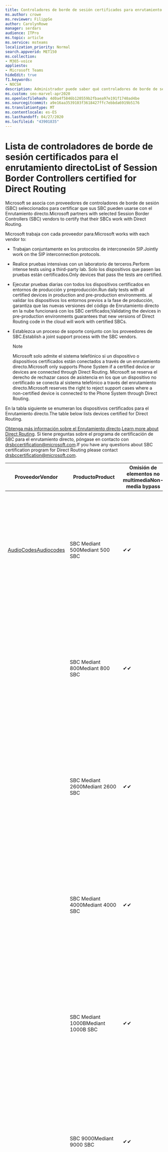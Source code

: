 ```yaml
---
title: Controladores de borde de sesión certificados para enrutamiento directo
ms.author: crowe
ms.reviewer: FilippSe
author: CarolynRowe
manager: serdars
audience: ITPro
ms.topic: article
ms.service: msteams
localization_priority: Normal
search.appverid: MET150
ms.collection:
- M365-voice
appliesto:
- Microsoft Teams
hideEdit: true
f1.keywords:
- NOCSH
description: Administrador puede saber qué controladores de borde de sesión (SBCs) se han certificado para el enrutamiento directo.
ms.custom: seo-marvel-apr2020
ms.openlocfilehash: 4d0a4f5846b120559b2fbaea97e191f1740ad4be
ms.sourcegitcommit: a9e16aa3539103f3618427ffc7ebbda6919b5176
ms.translationtype: MT
ms.contentlocale: es-ES
ms.lasthandoff: 04/27/2020
ms.locfileid: "43901835"
---
```

# <a name="list-of-session-border-controllers-certified-for-direct-routing"></a><span data-ttu-id="b6f9a-103">Lista de controladores de borde de sesión certificados para el enrutamiento directo</span><span class="sxs-lookup"><span data-stu-id="b6f9a-103">List of Session Border Controllers certified for Direct Routing</span></span>

<span data-ttu-id="b6f9a-104">Microsoft se asocia con proveedores de controladores de borde de sesión (SBC) seleccionados para certificar que sus SBC pueden usarse con el Enrutamiento directo.</span><span class="sxs-lookup"><span data-stu-id="b6f9a-104">Microsoft partners with selected Session Border Controllers (SBC) vendors to certify that their SBCs work with Direct Routing.</span></span> 

<span data-ttu-id="b6f9a-105">Microsoft trabaja con cada proveedor para:</span><span class="sxs-lookup"><span data-stu-id="b6f9a-105">Microsoft works with each vendor to:</span></span> 

- <span data-ttu-id="b6f9a-106">Trabajan conjuntamente en los protocolos de interconexión SIP.</span><span class="sxs-lookup"><span data-stu-id="b6f9a-106">Jointly work on the SIP interconnection protocols.</span></span>
- <span data-ttu-id="b6f9a-107">Realice pruebas intensivas con un laboratorio de terceros.</span><span class="sxs-lookup"><span data-stu-id="b6f9a-107">Perform intense tests using a third-party lab.</span></span> <span data-ttu-id="b6f9a-108">Solo los dispositivos que pasen las pruebas están certificados.</span><span class="sxs-lookup"><span data-stu-id="b6f9a-108">Only devices that pass the tests are certified.</span></span> 
- <span data-ttu-id="b6f9a-109">Ejecutar pruebas diarias con todos los dispositivos certificados en entornos de producción y preproducción.</span><span class="sxs-lookup"><span data-stu-id="b6f9a-109">Run daily tests with all certified devices in production and pre-production environments.</span></span> <span data-ttu-id="b6f9a-110">al validar los dispositivos los entornos previos a la fase de producción, garantiza que las nuevas versiones del código de Enrutamiento directo en la nube funcionará con los SBC certificados;</span><span class="sxs-lookup"><span data-stu-id="b6f9a-110">Validating the devices in pre-production environments guarantees that new versions of Direct Routing code in the cloud will work with certified SBCs.</span></span> 
- <span data-ttu-id="b6f9a-111">Establezca un proceso de soporte conjunto con los proveedores de SBC.</span><span class="sxs-lookup"><span data-stu-id="b6f9a-111">Establish a joint support process with the SBC vendors.</span></span>


  > [!NOTE]
  > <span data-ttu-id="b6f9a-112">Microsoft solo admite el sistema telefónico si un dispositivo o dispositivos certificados están conectados a través de un enrutamiento directo.</span><span class="sxs-lookup"><span data-stu-id="b6f9a-112">Microsoft only supports Phone System if a certified device or devices are connected through Direct Routing.</span></span> <span data-ttu-id="b6f9a-113">Microsoft se reserva el derecho de rechazar casos de asistencia en los que un dispositivo no certificado se conecta al sistema telefónico a través del enrutamiento directo.</span><span class="sxs-lookup"><span data-stu-id="b6f9a-113">Microsoft reserves the right to reject support cases where a non-certified device is connected to the Phone System through Direct Routing.</span></span> 

<span data-ttu-id="b6f9a-114">En la tabla siguiente se enumeran los dispositivos certificados para el Enrutamiento directo.</span><span class="sxs-lookup"><span data-stu-id="b6f9a-114">The table below lists devices certified for Direct Routing.</span></span> 

<span data-ttu-id="b6f9a-115">[Obtenga más información sobre el Enrutamiento directo](https://aka.ms/dr).</span><span class="sxs-lookup"><span data-stu-id="b6f9a-115">[Learn more about Direct Routing](https://aka.ms/dr).</span></span> <span data-ttu-id="b6f9a-116">Si tiene preguntas sobre el programa de certificación de SBC para el enrutamiento directo, póngase en contacto con drsbccertification@microsoft.com.</span><span class="sxs-lookup"><span data-stu-id="b6f9a-116">If you have any questions about SBC certification program for Direct Routing please contact drsbccertification@microsoft.com.</span></span>


|                                                       <span data-ttu-id="b6f9a-117">Proveedor</span><span class="sxs-lookup"><span data-stu-id="b6f9a-117">Vendor</span></span>                                                        |       <span data-ttu-id="b6f9a-118">Producto</span><span class="sxs-lookup"><span data-stu-id="b6f9a-118">Product</span></span>       | <span data-ttu-id="b6f9a-119">Omisión de elementos no multimedia</span><span class="sxs-lookup"><span data-stu-id="b6f9a-119">Non-media bypass</span></span> | <span data-ttu-id="b6f9a-120">Omisión de medios</span><span class="sxs-lookup"><span data-stu-id="b6f9a-120">Media bypass</span></span> | <span data-ttu-id="b6f9a-121">Versión del software</span><span class="sxs-lookup"><span data-stu-id="b6f9a-121">Software version</span></span> | <span data-ttu-id="b6f9a-122">Validada con proveedores de E911</span><span class="sxs-lookup"><span data-stu-id="b6f9a-122">Validated with E911 providers</span></span> | <span data-ttu-id="b6f9a-123">Capacidad de ELIN</span><span class="sxs-lookup"><span data-stu-id="b6f9a-123">ELIN capable</span></span>
|---------------------------------------------------------------------------------------------------------------------|---------------------|------------------|--------------|------------------|-----------------|------------------|
| [<span data-ttu-id="b6f9a-124">AudioCodes</span><span class="sxs-lookup"><span data-stu-id="b6f9a-124">Audiocodes</span></span>](https://www.audiocodes.com/solutions-products/products/products-for-microsoft-365/direct-routing-for-microsoft-teams) |   <span data-ttu-id="b6f9a-125">SBC Mediant 500</span><span class="sxs-lookup"><span data-stu-id="b6f9a-125">Mediant 500 SBC</span></span>   |     <span data-ttu-id="b6f9a-126">&#10004;</span><span class="sxs-lookup"><span data-stu-id="b6f9a-126">&#10004;</span></span>     |   <span data-ttu-id="b6f9a-127">&#10004;</span><span class="sxs-lookup"><span data-stu-id="b6f9a-127">&#10004;</span></span>    |  <span data-ttu-id="b6f9a-128">Compatible 7.20 A. 250 (recomendado 7.20 A. 256)</span><span class="sxs-lookup"><span data-stu-id="b6f9a-128">Supported 7.20A.250 (Recommended 7.20A.256)</span></span>   | <ul> <li> [<span data-ttu-id="b6f9a-129">Enrutamiento de ubicación dinámica de ancho de banda</span><span class="sxs-lookup"><span data-stu-id="b6f9a-129">Bandwidth Dynamic Location Routing</span></span>](https://www.bandwidth.com/partners/microsoft-teams-direct-routing) </li> <li><span data-ttu-id="b6f9a-130">Entrada ERS</span><span class="sxs-lookup"><span data-stu-id="b6f9a-130">Intrado ERS</span></span> </li> <li><span data-ttu-id="b6f9a-131">Entrada EGW</span><span class="sxs-lookup"><span data-stu-id="b6f9a-131">Intrado EGW</span></span></li> <li> <span data-ttu-id="b6f9a-132">Movilidad del horizonte de cielo rojo</span><span class="sxs-lookup"><span data-stu-id="b6f9a-132">Red Sky Horizon Mobility</span></span> </li>  </ul> |  <span data-ttu-id="b6f9a-133">&#10004;</span><span class="sxs-lookup"><span data-stu-id="b6f9a-133">&#10004;</span></span>  |
|                                                                                                                     |   <span data-ttu-id="b6f9a-134">SBC Mediant 800</span><span class="sxs-lookup"><span data-stu-id="b6f9a-134">Mediant 800 SBC</span></span>   |     <span data-ttu-id="b6f9a-135">&#10004;</span><span class="sxs-lookup"><span data-stu-id="b6f9a-135">&#10004;</span></span>     |   <span data-ttu-id="b6f9a-136">&#10004;</span><span class="sxs-lookup"><span data-stu-id="b6f9a-136">&#10004;</span></span>     |  <span data-ttu-id="b6f9a-137">Compatible 7.20 A. 250 (recomendado 7.20 A. 256)</span><span class="sxs-lookup"><span data-stu-id="b6f9a-137">Supported 7.20A.250 (Recommended 7.20A.256)</span></span>   | <ul> <li> [<span data-ttu-id="b6f9a-138">Enrutamiento de ubicación dinámica de ancho de banda</span><span class="sxs-lookup"><span data-stu-id="b6f9a-138">Bandwidth Dynamic Location Routing</span></span>](https://www.bandwidth.com/partners/microsoft-teams-direct-routing) </li> <li><span data-ttu-id="b6f9a-139">Entrada ERS</span><span class="sxs-lookup"><span data-stu-id="b6f9a-139">Intrado ERS</span></span> </li> <li><span data-ttu-id="b6f9a-140">Entrada EGW</span><span class="sxs-lookup"><span data-stu-id="b6f9a-140">Intrado EGW</span></span></li> <li> <span data-ttu-id="b6f9a-141">Movilidad del horizonte de cielo rojo</span><span class="sxs-lookup"><span data-stu-id="b6f9a-141">Red Sky Horizon Mobility</span></span> </li>  </ul>  |  <span data-ttu-id="b6f9a-142">&#10004;</span><span class="sxs-lookup"><span data-stu-id="b6f9a-142">&#10004;</span></span>  |
|                                                                                                                     |  <span data-ttu-id="b6f9a-143">SBC Mediant 2600</span><span class="sxs-lookup"><span data-stu-id="b6f9a-143">Mediant 2600 SBC</span></span>   |     <span data-ttu-id="b6f9a-144">&#10004;</span><span class="sxs-lookup"><span data-stu-id="b6f9a-144">&#10004;</span></span>     |   <span data-ttu-id="b6f9a-145">&#10004;</span><span class="sxs-lookup"><span data-stu-id="b6f9a-145">&#10004;</span></span>    |  <span data-ttu-id="b6f9a-146">Compatible 7.20 A. 250 (recomendado 7.20 A. 256)</span><span class="sxs-lookup"><span data-stu-id="b6f9a-146">Supported 7.20A.250 (Recommended 7.20A.256)</span></span>   |   <ul> <li> [<span data-ttu-id="b6f9a-147">Enrutamiento de ubicación dinámica de ancho de banda</span><span class="sxs-lookup"><span data-stu-id="b6f9a-147">Bandwidth Dynamic Location Routing</span></span>](https://www.bandwidth.com/partners/microsoft-teams-direct-routing) </li> <li><span data-ttu-id="b6f9a-148">Entrada ERS</span><span class="sxs-lookup"><span data-stu-id="b6f9a-148">Intrado ERS</span></span> </li> <li><span data-ttu-id="b6f9a-149">Entrada EGW</span><span class="sxs-lookup"><span data-stu-id="b6f9a-149">Intrado EGW</span></span></li> <li> <span data-ttu-id="b6f9a-150">Movilidad del horizonte de cielo rojo</span><span class="sxs-lookup"><span data-stu-id="b6f9a-150">Red Sky Horizon Mobility</span></span> </li>  </ul>  |  <span data-ttu-id="b6f9a-151">&#10004;</span><span class="sxs-lookup"><span data-stu-id="b6f9a-151">&#10004;</span></span>  |    
|                                                                                                                     |  <span data-ttu-id="b6f9a-152">SBC Mediant 4000</span><span class="sxs-lookup"><span data-stu-id="b6f9a-152">Mediant 4000 SBC</span></span>   |     <span data-ttu-id="b6f9a-153">&#10004;</span><span class="sxs-lookup"><span data-stu-id="b6f9a-153">&#10004;</span></span>     |   <span data-ttu-id="b6f9a-154">&#10004;</span><span class="sxs-lookup"><span data-stu-id="b6f9a-154">&#10004;</span></span>     |  <span data-ttu-id="b6f9a-155">Compatible 7.20 A. 250 (recomendado 7.20 A. 256)</span><span class="sxs-lookup"><span data-stu-id="b6f9a-155">Supported 7.20A.250 (Recommended 7.20A.256)</span></span>   |  <ul> <li> [<span data-ttu-id="b6f9a-156">Enrutamiento de ubicación dinámica de ancho de banda</span><span class="sxs-lookup"><span data-stu-id="b6f9a-156">Bandwidth Dynamic Location Routing</span></span>](https://www.bandwidth.com/partners/microsoft-teams-direct-routing) </li> <li><span data-ttu-id="b6f9a-157">Entrada ERS</span><span class="sxs-lookup"><span data-stu-id="b6f9a-157">Intrado ERS</span></span> </li> <li><span data-ttu-id="b6f9a-158">Entrada EGW</span><span class="sxs-lookup"><span data-stu-id="b6f9a-158">Intrado EGW</span></span></li> <li> <span data-ttu-id="b6f9a-159">Movilidad del horizonte de cielo rojo</span><span class="sxs-lookup"><span data-stu-id="b6f9a-159">Red Sky Horizon Mobility</span></span> </li>  </ul>  |  <span data-ttu-id="b6f9a-160">&#10004;</span><span class="sxs-lookup"><span data-stu-id="b6f9a-160">&#10004;</span></span>  |    
|                                                                                                                     | <span data-ttu-id="b6f9a-161">SBC Mediant 1000B</span><span class="sxs-lookup"><span data-stu-id="b6f9a-161">Mediant 1000B  SBC</span></span>  |     <span data-ttu-id="b6f9a-162">&#10004;</span><span class="sxs-lookup"><span data-stu-id="b6f9a-162">&#10004;</span></span>     |   <span data-ttu-id="b6f9a-163">Pending</span><span class="sxs-lookup"><span data-stu-id="b6f9a-163">Pending</span></span>     |  <span data-ttu-id="b6f9a-164">Compatible 7.20 A. 250 (recomendado 7.20 A. 256)</span><span class="sxs-lookup"><span data-stu-id="b6f9a-164">Supported 7.20A.250 (Recommended 7.20A.256)</span></span>  |  <ul> <li> [<span data-ttu-id="b6f9a-165">Enrutamiento de ubicación dinámica de ancho de banda</span><span class="sxs-lookup"><span data-stu-id="b6f9a-165">Bandwidth Dynamic Location Routing</span></span>](https://www.bandwidth.com/partners/microsoft-teams-direct-routing) </li> <li><span data-ttu-id="b6f9a-166">Entrada ERS</span><span class="sxs-lookup"><span data-stu-id="b6f9a-166">Intrado ERS</span></span> </li> <li><span data-ttu-id="b6f9a-167">Entrada EGW</span><span class="sxs-lookup"><span data-stu-id="b6f9a-167">Intrado EGW</span></span></li> <li> <span data-ttu-id="b6f9a-168">Movilidad del horizonte de cielo rojo</span><span class="sxs-lookup"><span data-stu-id="b6f9a-168">Red Sky Horizon Mobility</span></span> </li>  </ul>  |  <span data-ttu-id="b6f9a-169">&#10004;</span><span class="sxs-lookup"><span data-stu-id="b6f9a-169">&#10004;</span></span>  |    
|                                                                                                                     | <span data-ttu-id="b6f9a-170">SBC 9000</span><span class="sxs-lookup"><span data-stu-id="b6f9a-170">Mediant 9000  SBC</span></span>  |     <span data-ttu-id="b6f9a-171">&#10004;</span><span class="sxs-lookup"><span data-stu-id="b6f9a-171">&#10004;</span></span>     |   <span data-ttu-id="b6f9a-172">&#10004;</span><span class="sxs-lookup"><span data-stu-id="b6f9a-172">&#10004;</span></span>     |  <span data-ttu-id="b6f9a-173">Compatible 7.20 A. 250 (recomendado 7.20 A. 256)</span><span class="sxs-lookup"><span data-stu-id="b6f9a-173">Supported 7.20A.250 (Recommended 7.20A.256)</span></span>   | <ul> <li> [<span data-ttu-id="b6f9a-174">Enrutamiento de ubicación dinámica de ancho de banda</span><span class="sxs-lookup"><span data-stu-id="b6f9a-174">Bandwidth Dynamic Location Routing</span></span>](https://www.bandwidth.com/partners/microsoft-teams-direct-routing) </li> <li><span data-ttu-id="b6f9a-175">Entrada ERS</span><span class="sxs-lookup"><span data-stu-id="b6f9a-175">Intrado ERS</span></span> </li> <li><span data-ttu-id="b6f9a-176">Entrada EGW</span><span class="sxs-lookup"><span data-stu-id="b6f9a-176">Intrado EGW</span></span></li> <li> <span data-ttu-id="b6f9a-177">Movilidad del horizonte de cielo rojo</span><span class="sxs-lookup"><span data-stu-id="b6f9a-177">Red Sky Horizon Mobility</span></span> </li>  </ul>    |  <span data-ttu-id="b6f9a-178">&#10004;</span><span class="sxs-lookup"><span data-stu-id="b6f9a-178">&#10004;</span></span>  |                                                                       
|                                                                                                                     | <span data-ttu-id="b6f9a-179">SBC Virtual Edition</span><span class="sxs-lookup"><span data-stu-id="b6f9a-179">Virtual Edition SBC</span></span> |     <span data-ttu-id="b6f9a-180">&#10004;</span><span class="sxs-lookup"><span data-stu-id="b6f9a-180">&#10004;</span></span>     |   <span data-ttu-id="b6f9a-181">&#10004;</span><span class="sxs-lookup"><span data-stu-id="b6f9a-181">&#10004;</span></span>     |  <span data-ttu-id="b6f9a-182">Compatible 7.20 A. 250 (recomendado 7.20 A. 256)</span><span class="sxs-lookup"><span data-stu-id="b6f9a-182">Supported 7.20A.250 (Recommended 7.20A.256)</span></span> |  <ul> <li> [<span data-ttu-id="b6f9a-183">Enrutamiento de ubicación dinámica de ancho de banda</span><span class="sxs-lookup"><span data-stu-id="b6f9a-183">Bandwidth Dynamic Location Routing</span></span>](https://www.bandwidth.com/partners/microsoft-teams-direct-routing) </li> <li><span data-ttu-id="b6f9a-184">Entrada ERS</span><span class="sxs-lookup"><span data-stu-id="b6f9a-184">Intrado ERS</span></span> </li> <li><span data-ttu-id="b6f9a-185">Entrada EGW</span><span class="sxs-lookup"><span data-stu-id="b6f9a-185">Intrado EGW</span></span></li> <li> <span data-ttu-id="b6f9a-186">Movilidad del horizonte de cielo rojo</span><span class="sxs-lookup"><span data-stu-id="b6f9a-186">Red Sky Horizon Mobility</span></span> </li>  </ul>   |  <span data-ttu-id="b6f9a-187">&#10004;</span><span class="sxs-lookup"><span data-stu-id="b6f9a-187">&#10004;</span></span>  |    
|  [<span data-ttu-id="b6f9a-188">Ribbon Communications</span><span class="sxs-lookup"><span data-stu-id="b6f9a-188">Ribbon Communications</span></span>](https://ribboncommunications.com/solutions/enterprise-solutions/microsoft-skype-business)  |      <span data-ttu-id="b6f9a-189">SBC 5110</span><span class="sxs-lookup"><span data-stu-id="b6f9a-189">SBC 5110</span></span>       |     <span data-ttu-id="b6f9a-190">&#10004;</span><span class="sxs-lookup"><span data-stu-id="b6f9a-190">&#10004;</span></span>     |   <span data-ttu-id="b6f9a-191">&#10004;</span><span class="sxs-lookup"><span data-stu-id="b6f9a-191">&#10004;</span></span>    |       <span data-ttu-id="b6f9a-192">Compatible 7,2 (recomendado 8,2)</span><span class="sxs-lookup"><span data-stu-id="b6f9a-192">Supported 7.2 (Recommended 8.2)</span></span>       | <ul> <li> [<span data-ttu-id="b6f9a-193">Enrutamiento de ubicación dinámica de ancho de banda</span><span class="sxs-lookup"><span data-stu-id="b6f9a-193">Bandwidth Dynamic Location Routing</span></span>](https://www.bandwidth.com/partners/microsoft-teams-direct-routing) </li> <li><span data-ttu-id="b6f9a-194">Entrada ERS</span><span class="sxs-lookup"><span data-stu-id="b6f9a-194">Intrado ERS</span></span> </li> <li><span data-ttu-id="b6f9a-195">Entrada EGW</span><span class="sxs-lookup"><span data-stu-id="b6f9a-195">Intrado EGW</span></span></li> <li> <span data-ttu-id="b6f9a-196">Movilidad del horizonte de cielo rojo</span><span class="sxs-lookup"><span data-stu-id="b6f9a-196">Red Sky Horizon Mobility</span></span> </li>  </ul> |    |    
|                                                                                                                     |      <span data-ttu-id="b6f9a-197">SBC 5210</span><span class="sxs-lookup"><span data-stu-id="b6f9a-197">SBC 5210</span></span>       |     <span data-ttu-id="b6f9a-198">&#10004;</span><span class="sxs-lookup"><span data-stu-id="b6f9a-198">&#10004;</span></span>     |  <span data-ttu-id="b6f9a-199">&#10004;</span><span class="sxs-lookup"><span data-stu-id="b6f9a-199">&#10004;</span></span>    |       <span data-ttu-id="b6f9a-200">Compatible 7,2 (recomendado 8,2)</span><span class="sxs-lookup"><span data-stu-id="b6f9a-200">Supported 7.2 (Recommended 8.2)</span></span>       |  <ul> <li> [<span data-ttu-id="b6f9a-201">Enrutamiento de ubicación dinámica de ancho de banda</span><span class="sxs-lookup"><span data-stu-id="b6f9a-201">Bandwidth Dynamic Location Routing</span></span>](https://www.bandwidth.com/partners/microsoft-teams-direct-routing) </li> <li><span data-ttu-id="b6f9a-202">Entrada ERS</span><span class="sxs-lookup"><span data-stu-id="b6f9a-202">Intrado ERS</span></span> </li> <li><span data-ttu-id="b6f9a-203">Entrada EGW</span><span class="sxs-lookup"><span data-stu-id="b6f9a-203">Intrado EGW</span></span></li> <li> <span data-ttu-id="b6f9a-204">Movilidad del horizonte de cielo rojo</span><span class="sxs-lookup"><span data-stu-id="b6f9a-204">Red Sky Horizon Mobility</span></span> </li> </ul> |    |    
|                                                                                                                     |      <span data-ttu-id="b6f9a-205">SBC 5400</span><span class="sxs-lookup"><span data-stu-id="b6f9a-205">SBC 5400</span></span>       |     <span data-ttu-id="b6f9a-206">&#10004;</span><span class="sxs-lookup"><span data-stu-id="b6f9a-206">&#10004;</span></span>     |   <span data-ttu-id="b6f9a-207">&#10004;</span><span class="sxs-lookup"><span data-stu-id="b6f9a-207">&#10004;</span></span>   |       <span data-ttu-id="b6f9a-208">Compatible 7,2 (recomendado 8,2)</span><span class="sxs-lookup"><span data-stu-id="b6f9a-208">Supported 7.2 (Recommended 8.2)</span></span>       |  <ul> <li> [<span data-ttu-id="b6f9a-209">Enrutamiento de ubicación dinámica de ancho de banda</span><span class="sxs-lookup"><span data-stu-id="b6f9a-209">Bandwidth Dynamic Location Routing</span></span>](https://www.bandwidth.com/partners/microsoft-teams-direct-routing) </li><li><span data-ttu-id="b6f9a-210">Entrada ERS</span><span class="sxs-lookup"><span data-stu-id="b6f9a-210">Intrado ERS</span></span> </li> <li><span data-ttu-id="b6f9a-211">Entrada EGW</span><span class="sxs-lookup"><span data-stu-id="b6f9a-211">Intrado EGW</span></span></li> <li> <span data-ttu-id="b6f9a-212">Movilidad del horizonte de cielo rojo</span><span class="sxs-lookup"><span data-stu-id="b6f9a-212">Red Sky Horizon Mobility</span></span> </li> </ul>  ||    
|                                                                                                                     |      <span data-ttu-id="b6f9a-213">SBC 7000</span><span class="sxs-lookup"><span data-stu-id="b6f9a-213">SBC 7000</span></span>       |     <span data-ttu-id="b6f9a-214">&#10004;</span><span class="sxs-lookup"><span data-stu-id="b6f9a-214">&#10004;</span></span>     |   <span data-ttu-id="b6f9a-215">&#10004;</span><span class="sxs-lookup"><span data-stu-id="b6f9a-215">&#10004;</span></span>    |       <span data-ttu-id="b6f9a-216">Compatible 7,2 (recomendado 8,2)</span><span class="sxs-lookup"><span data-stu-id="b6f9a-216">Supported 7.2 (Recommended 8.2)</span></span>       |   <ul> <li> [<span data-ttu-id="b6f9a-217">Enrutamiento de ubicación dinámica de ancho de banda</span><span class="sxs-lookup"><span data-stu-id="b6f9a-217">Bandwidth Dynamic Location Routing</span></span>](https://www.bandwidth.com/partners/microsoft-teams-direct-routing) </li> <li><span data-ttu-id="b6f9a-218">Entrada ERS</span><span class="sxs-lookup"><span data-stu-id="b6f9a-218">Intrado ERS</span></span> </li> <li><span data-ttu-id="b6f9a-219">Entrada EGW</span><span class="sxs-lookup"><span data-stu-id="b6f9a-219">Intrado EGW</span></span></li> <li> <span data-ttu-id="b6f9a-220">Movilidad del horizonte de cielo rojo</span><span class="sxs-lookup"><span data-stu-id="b6f9a-220">Red Sky Horizon Mobility</span></span> </li> </ul> |  |    
|                                                                                                                     |       <span data-ttu-id="b6f9a-221">SBC SWe</span><span class="sxs-lookup"><span data-stu-id="b6f9a-221">SBC SWe</span></span>       |     <span data-ttu-id="b6f9a-222">&#10004;</span><span class="sxs-lookup"><span data-stu-id="b6f9a-222">&#10004;</span></span>     |   <span data-ttu-id="b6f9a-223">&#10004;</span><span class="sxs-lookup"><span data-stu-id="b6f9a-223">&#10004;</span></span>   |       <span data-ttu-id="b6f9a-224">Compatible 7,2 (recomendado 8,2)</span><span class="sxs-lookup"><span data-stu-id="b6f9a-224">Supported 7.2 (Recommended 8.2)</span></span>       |   <ul> <li> [<span data-ttu-id="b6f9a-225">Enrutamiento de ubicación dinámica de ancho de banda</span><span class="sxs-lookup"><span data-stu-id="b6f9a-225">Bandwidth Dynamic Location Routing</span></span>](https://www.bandwidth.com/partners/microsoft-teams-direct-routing) </li> <li><span data-ttu-id="b6f9a-226">Entrada ERS</span><span class="sxs-lookup"><span data-stu-id="b6f9a-226">Intrado ERS</span></span> </li> <li><span data-ttu-id="b6f9a-227">Entrada EGW</span><span class="sxs-lookup"><span data-stu-id="b6f9a-227">Intrado EGW</span></span></li> <li> <span data-ttu-id="b6f9a-228">Movilidad del horizonte de cielo rojo</span><span class="sxs-lookup"><span data-stu-id="b6f9a-228">Red Sky Horizon Mobility</span></span> </li> </ul> |    |    
|                                                                                                                     |      <span data-ttu-id="b6f9a-229">SBC 1000</span><span class="sxs-lookup"><span data-stu-id="b6f9a-229">SBC 1000</span></span>       |     <span data-ttu-id="b6f9a-230">&#10004;</span><span class="sxs-lookup"><span data-stu-id="b6f9a-230">&#10004;</span></span>     |   <span data-ttu-id="b6f9a-231">&#10004;</span><span class="sxs-lookup"><span data-stu-id="b6f9a-231">&#10004;</span></span>    |      <span data-ttu-id="b6f9a-232">8.0.3 (compilación 537)</span><span class="sxs-lookup"><span data-stu-id="b6f9a-232">8.0.3 (build 537)</span></span>     |  <ul> <li> [<span data-ttu-id="b6f9a-233">Enrutamiento de ubicación dinámica de ancho de banda</span><span class="sxs-lookup"><span data-stu-id="b6f9a-233">Bandwidth Dynamic Location Routing</span></span>](https://www.bandwidth.com/partners/microsoft-teams-direct-routing) </li> <li> <span data-ttu-id="b6f9a-234">Entrada ERS</span><span class="sxs-lookup"><span data-stu-id="b6f9a-234">Intrado ERS</span></span> </li> <li><span data-ttu-id="b6f9a-235">Entrada EGW</span><span class="sxs-lookup"><span data-stu-id="b6f9a-235">Intrado EGW</span></span> </li> <li> <span data-ttu-id="b6f9a-236">Movilidad del horizonte de cielo rojo</span><span class="sxs-lookup"><span data-stu-id="b6f9a-236">Red Sky Horizon Mobility</span></span> </li> </ul>   |  <span data-ttu-id="b6f9a-237">&#10004;</span><span class="sxs-lookup"><span data-stu-id="b6f9a-237">&#10004;</span></span>   |    
|                                                                                                                     |      <span data-ttu-id="b6f9a-238">SBC 2000</span><span class="sxs-lookup"><span data-stu-id="b6f9a-238">SBC 2000</span></span>       |     <span data-ttu-id="b6f9a-239">&#10004;</span><span class="sxs-lookup"><span data-stu-id="b6f9a-239">&#10004;</span></span>     |   <span data-ttu-id="b6f9a-240">&#10004;</span><span class="sxs-lookup"><span data-stu-id="b6f9a-240">&#10004;</span></span>   |     <span data-ttu-id="b6f9a-241">8.0.3 (compilación 537)</span><span class="sxs-lookup"><span data-stu-id="b6f9a-241">8.0.3 (build 537)</span></span>     |  <ul> <li>[<span data-ttu-id="b6f9a-242">Enrutamiento de ubicación dinámica de ancho de banda</span><span class="sxs-lookup"><span data-stu-id="b6f9a-242">Bandwidth Dynamic Location Routing</span></span>](https://www.bandwidth.com/partners/microsoft-teams-direct-routing) </li> <li> <span data-ttu-id="b6f9a-243">Entrada ERS</span><span class="sxs-lookup"><span data-stu-id="b6f9a-243">Intrado ERS</span></span> </li> <li><span data-ttu-id="b6f9a-244">Entrada EGW</span><span class="sxs-lookup"><span data-stu-id="b6f9a-244">Intrado EGW</span></span> </li> <li> <span data-ttu-id="b6f9a-245">Movilidad del horizonte de cielo rojo</span><span class="sxs-lookup"><span data-stu-id="b6f9a-245">Red Sky Horizon Mobility</span></span> </li> </ul>   |     <span data-ttu-id="b6f9a-246">&#10004;</span><span class="sxs-lookup"><span data-stu-id="b6f9a-246">&#10004;</span></span>     |    
|                                                                                                                     |    <span data-ttu-id="b6f9a-247">SBC SWe Lite</span><span class="sxs-lookup"><span data-stu-id="b6f9a-247">SBC SWe Lite</span></span>     |     <span data-ttu-id="b6f9a-248">&#10004;</span><span class="sxs-lookup"><span data-stu-id="b6f9a-248">&#10004;</span></span>     |  <span data-ttu-id="b6f9a-249">&#10004;</span><span class="sxs-lookup"><span data-stu-id="b6f9a-249">&#10004;</span></span>    |      <span data-ttu-id="b6f9a-250">8.0.3 (compilación 216)</span><span class="sxs-lookup"><span data-stu-id="b6f9a-250">8.0.3 (build 216)</span></span>    |  <ul> <li> [<span data-ttu-id="b6f9a-251">Enrutamiento de ubicación dinámica de ancho de banda</span><span class="sxs-lookup"><span data-stu-id="b6f9a-251">Bandwidth Dynamic Location Routing</span></span>](https://www.bandwidth.com/partners/microsoft-teams-direct-routing) </li> <li> <span data-ttu-id="b6f9a-252">Entrada ERS</span><span class="sxs-lookup"><span data-stu-id="b6f9a-252">Intrado ERS</span></span> </li> <li><span data-ttu-id="b6f9a-253">Entrada EGW</span><span class="sxs-lookup"><span data-stu-id="b6f9a-253">Intrado EGW</span></span> </li> <li> <span data-ttu-id="b6f9a-254">Movilidad del horizonte de cielo rojo</span><span class="sxs-lookup"><span data-stu-id="b6f9a-254">Red Sky Horizon Mobility</span></span> </li> </ul>    |     <span data-ttu-id="b6f9a-255">&#10004;</span><span class="sxs-lookup"><span data-stu-id="b6f9a-255">&#10004;</span></span>     |   
| | <span data-ttu-id="b6f9a-256">Serie EdgeMarc</span><span class="sxs-lookup"><span data-stu-id="b6f9a-256">EdgeMarc Series</span></span> |  <span data-ttu-id="b6f9a-257">&#10004;</span><span class="sxs-lookup"><span data-stu-id="b6f9a-257">&#10004;</span></span> | | <span data-ttu-id="b6f9a-258">15.6.1</span><span class="sxs-lookup"><span data-stu-id="b6f9a-258">15.6.1</span></span> | 
|                     [<span data-ttu-id="b6f9a-259">Thinktel</span><span class="sxs-lookup"><span data-stu-id="b6f9a-259">Thinktel</span></span>](https://www.thinktel.ca/services/think-365/think-365-overview/)                      |    <span data-ttu-id="b6f9a-260">SBC Think 365</span><span class="sxs-lookup"><span data-stu-id="b6f9a-260">Think 365 SBC</span></span>    |     <span data-ttu-id="b6f9a-261">&#10004;</span><span class="sxs-lookup"><span data-stu-id="b6f9a-261">&#10004;</span></span>     |           |       <span data-ttu-id="b6f9a-262">1,4</span><span class="sxs-lookup"><span data-stu-id="b6f9a-262">1.4</span></span>       |     |    |    
|                     [<span data-ttu-id="b6f9a-263">Oracle</span><span class="sxs-lookup"><span data-stu-id="b6f9a-263">Oracle</span></span>](https://www.oracle.com/industries/communications/enterprise-session-border-controller/microsoft.html)                      |    <span data-ttu-id="b6f9a-264">AP 1100</span><span class="sxs-lookup"><span data-stu-id="b6f9a-264">AP 1100</span></span>      |    <span data-ttu-id="b6f9a-265">&#10004;</span><span class="sxs-lookup"><span data-stu-id="b6f9a-265">&#10004;</span></span>     |    <span data-ttu-id="b6f9a-266">&#10004;</span><span class="sxs-lookup"><span data-stu-id="b6f9a-266">&#10004;</span></span>    |   <span data-ttu-id="b6f9a-267">8.3.0.0.1</span><span class="sxs-lookup"><span data-stu-id="b6f9a-267">8.3.0.0.1</span></span> |   <ul> <li> [<span data-ttu-id="b6f9a-268">Enrutamiento de ubicación dinámica de ancho de banda</span><span class="sxs-lookup"><span data-stu-id="b6f9a-268">Bandwidth Dynamic Location Routing</span></span>](https://www.bandwidth.com/partners/microsoft-teams-direct-routing) </li> <li><span data-ttu-id="b6f9a-269">Entrada ERS</span><span class="sxs-lookup"><span data-stu-id="b6f9a-269">Intrado ERS</span></span> </li> <li><span data-ttu-id="b6f9a-270">Entrada EGW</span><span class="sxs-lookup"><span data-stu-id="b6f9a-270">Intrado EGW</span></span></li> <li> <span data-ttu-id="b6f9a-271">Movilidad del horizonte de cielo rojo</span><span class="sxs-lookup"><span data-stu-id="b6f9a-271">Red Sky Horizon Mobility</span></span> </li>  </ul>   |  <span data-ttu-id="b6f9a-272">&#10004;</span><span class="sxs-lookup"><span data-stu-id="b6f9a-272">&#10004;</span></span>  |    
|                                                                                                                    |    <span data-ttu-id="b6f9a-273">AP 3900</span><span class="sxs-lookup"><span data-stu-id="b6f9a-273">AP 3900</span></span>           |    <span data-ttu-id="b6f9a-274">&#10004;</span><span class="sxs-lookup"><span data-stu-id="b6f9a-274">&#10004;</span></span>     |    <span data-ttu-id="b6f9a-275">&#10004;</span><span class="sxs-lookup"><span data-stu-id="b6f9a-275">&#10004;</span></span>   |   <span data-ttu-id="b6f9a-276">8.3.0.0.1</span><span class="sxs-lookup"><span data-stu-id="b6f9a-276">8.3.0.0.1</span></span>  |  <ul> <li> [<span data-ttu-id="b6f9a-277">Enrutamiento de ubicación dinámica de ancho de banda</span><span class="sxs-lookup"><span data-stu-id="b6f9a-277">Bandwidth Dynamic Location Routing</span></span>](https://www.bandwidth.com/partners/microsoft-teams-direct-routing) </li> <li><span data-ttu-id="b6f9a-278">Entrada ERS</span><span class="sxs-lookup"><span data-stu-id="b6f9a-278">Intrado ERS</span></span> </li> <li><span data-ttu-id="b6f9a-279">Entrada EGW</span><span class="sxs-lookup"><span data-stu-id="b6f9a-279">Intrado EGW</span></span></li> <li> <span data-ttu-id="b6f9a-280">Movilidad del horizonte de cielo rojo</span><span class="sxs-lookup"><span data-stu-id="b6f9a-280">Red Sky Horizon Mobility</span></span> </li>  </ul>  |  <span data-ttu-id="b6f9a-281">&#10004;</span><span class="sxs-lookup"><span data-stu-id="b6f9a-281">&#10004;</span></span>  |    
|                                                                                                                    |      <span data-ttu-id="b6f9a-282">AP 4600</span><span class="sxs-lookup"><span data-stu-id="b6f9a-282">AP 4600</span></span>         |    <span data-ttu-id="b6f9a-283">&#10004;</span><span class="sxs-lookup"><span data-stu-id="b6f9a-283">&#10004;</span></span>   |    <span data-ttu-id="b6f9a-284">&#10004;</span><span class="sxs-lookup"><span data-stu-id="b6f9a-284">&#10004;</span></span>     |     <span data-ttu-id="b6f9a-285">8.3.0.0.1</span><span class="sxs-lookup"><span data-stu-id="b6f9a-285">8.3.0.0.1</span></span>  |  <ul> <li> [<span data-ttu-id="b6f9a-286">Enrutamiento de ubicación dinámica de ancho de banda</span><span class="sxs-lookup"><span data-stu-id="b6f9a-286">Bandwidth Dynamic Location Routing</span></span>](https://www.bandwidth.com/partners/microsoft-teams-direct-routing) </li> <li><span data-ttu-id="b6f9a-287">Entrada ERS</span><span class="sxs-lookup"><span data-stu-id="b6f9a-287">Intrado ERS</span></span> </li> <li><span data-ttu-id="b6f9a-288">Entrada EGW</span><span class="sxs-lookup"><span data-stu-id="b6f9a-288">Intrado EGW</span></span></li> <li> <span data-ttu-id="b6f9a-289">Movilidad del horizonte de cielo rojo</span><span class="sxs-lookup"><span data-stu-id="b6f9a-289">Red Sky Horizon Mobility</span></span> </li>  </ul>  |  <span data-ttu-id="b6f9a-290">&#10004;</span><span class="sxs-lookup"><span data-stu-id="b6f9a-290">&#10004;</span></span>  |    
|                                                                                                                    |      <span data-ttu-id="b6f9a-291">AP 6300</span><span class="sxs-lookup"><span data-stu-id="b6f9a-291">AP 6300</span></span>         |    <span data-ttu-id="b6f9a-292">&#10004;</span><span class="sxs-lookup"><span data-stu-id="b6f9a-292">&#10004;</span></span>   |    <span data-ttu-id="b6f9a-293">&#10004;</span><span class="sxs-lookup"><span data-stu-id="b6f9a-293">&#10004;</span></span>     |     <span data-ttu-id="b6f9a-294">8.3.0.0.1</span><span class="sxs-lookup"><span data-stu-id="b6f9a-294">8.3.0.0.1</span></span>  |  <ul> <li> [<span data-ttu-id="b6f9a-295">Enrutamiento de ubicación dinámica de ancho de banda</span><span class="sxs-lookup"><span data-stu-id="b6f9a-295">Bandwidth Dynamic Location Routing</span></span>](https://www.bandwidth.com/partners/microsoft-teams-direct-routing) </li> <li><span data-ttu-id="b6f9a-296">Entrada ERS</span><span class="sxs-lookup"><span data-stu-id="b6f9a-296">Intrado ERS</span></span> </li> <li><span data-ttu-id="b6f9a-297">Entrada EGW</span><span class="sxs-lookup"><span data-stu-id="b6f9a-297">Intrado EGW</span></span></li> <li> <span data-ttu-id="b6f9a-298">Movilidad del horizonte de cielo rojo</span><span class="sxs-lookup"><span data-stu-id="b6f9a-298">Red Sky Horizon Mobility</span></span> </li>  </ul>   |  <span data-ttu-id="b6f9a-299">&#10004;</span><span class="sxs-lookup"><span data-stu-id="b6f9a-299">&#10004;</span></span>  |    
|                                                                                                                   |      <span data-ttu-id="b6f9a-300">AP 6350</span><span class="sxs-lookup"><span data-stu-id="b6f9a-300">AP 6350</span></span>           |    <span data-ttu-id="b6f9a-301">&#10004;</span><span class="sxs-lookup"><span data-stu-id="b6f9a-301">&#10004;</span></span>   |    <span data-ttu-id="b6f9a-302">&#10004;</span><span class="sxs-lookup"><span data-stu-id="b6f9a-302">&#10004;</span></span>    |     <span data-ttu-id="b6f9a-303">8.3.0.0.1</span><span class="sxs-lookup"><span data-stu-id="b6f9a-303">8.3.0.0.1</span></span>  |   <ul> <li> [<span data-ttu-id="b6f9a-304">Enrutamiento de ubicación dinámica de ancho de banda</span><span class="sxs-lookup"><span data-stu-id="b6f9a-304">Bandwidth Dynamic Location Routing</span></span>](https://www.bandwidth.com/partners/microsoft-teams-direct-routing) </li> <li><span data-ttu-id="b6f9a-305">Entrada ERS</span><span class="sxs-lookup"><span data-stu-id="b6f9a-305">Intrado ERS</span></span> </li> <li><span data-ttu-id="b6f9a-306">Entrada EGW</span><span class="sxs-lookup"><span data-stu-id="b6f9a-306">Intrado EGW</span></span></li> <li> <span data-ttu-id="b6f9a-307">Movilidad del horizonte de cielo rojo</span><span class="sxs-lookup"><span data-stu-id="b6f9a-307">Red Sky Horizon Mobility</span></span> </li>  </ul>  |  <span data-ttu-id="b6f9a-308">&#10004;</span><span class="sxs-lookup"><span data-stu-id="b6f9a-308">&#10004;</span></span>  |                                            
|                                                                                                                    |      <span data-ttu-id="b6f9a-309">VME</span><span class="sxs-lookup"><span data-stu-id="b6f9a-309">VME</span></span>           |    <span data-ttu-id="b6f9a-310">&#10004;</span><span class="sxs-lookup"><span data-stu-id="b6f9a-310">&#10004;</span></span>    |    <span data-ttu-id="b6f9a-311">&#10004;</span><span class="sxs-lookup"><span data-stu-id="b6f9a-311">&#10004;</span></span>    |     <span data-ttu-id="b6f9a-312">8.3.0.0.1</span><span class="sxs-lookup"><span data-stu-id="b6f9a-312">8.3.0.0.1</span></span>   |   <ul> <li> [<span data-ttu-id="b6f9a-313">Enrutamiento de ubicación dinámica de ancho de banda</span><span class="sxs-lookup"><span data-stu-id="b6f9a-313">Bandwidth Dynamic Location Routing</span></span>](https://www.bandwidth.com/partners/microsoft-teams-direct-routing) </li> <li><span data-ttu-id="b6f9a-314">Entrada ERS</span><span class="sxs-lookup"><span data-stu-id="b6f9a-314">Intrado ERS</span></span> </li> <li><span data-ttu-id="b6f9a-315">Entrada EGW</span><span class="sxs-lookup"><span data-stu-id="b6f9a-315">Intrado EGW</span></span></li> <li> <span data-ttu-id="b6f9a-316">Movilidad del horizonte de cielo rojo</span><span class="sxs-lookup"><span data-stu-id="b6f9a-316">Red Sky Horizon Mobility</span></span> </li>  </ul>  |  <span data-ttu-id="b6f9a-317">&#10004;</span><span class="sxs-lookup"><span data-stu-id="b6f9a-317">&#10004;</span></span>  |    
|                     [<span data-ttu-id="b6f9a-318">TE-SYSTEMS</span><span class="sxs-lookup"><span data-stu-id="b6f9a-318">TE-SYSTEMS</span></span>](https://www.anynode.de/anynode-and-microsoft-teams/)                               |     <span data-ttu-id="b6f9a-319">anynode</span><span class="sxs-lookup"><span data-stu-id="b6f9a-319">anynode</span></span>         |     <span data-ttu-id="b6f9a-320">&#10004;</span><span class="sxs-lookup"><span data-stu-id="b6f9a-320">&#10004;</span></span>   |  <span data-ttu-id="b6f9a-321">&#10004;</span><span class="sxs-lookup"><span data-stu-id="b6f9a-321">&#10004;</span></span>   |      <span data-ttu-id="b6f9a-322">Compatible 3,20 (recomendado 4,0)</span><span class="sxs-lookup"><span data-stu-id="b6f9a-322">Supported 3.20 (Recommended 4.0)</span></span>        |     |    |    
|                     [<span data-ttu-id="b6f9a-323">MetaSwitch</span><span class="sxs-lookup"><span data-stu-id="b6f9a-323">Metaswitch</span></span>](https://www.metaswitch.com/products/core-network/perimeta-sbc)                               |     <span data-ttu-id="b6f9a-324">Metaestado de perimeta</span><span class="sxs-lookup"><span data-stu-id="b6f9a-324">Perimeta SBC</span></span>        |     <span data-ttu-id="b6f9a-325">&#10004;</span><span class="sxs-lookup"><span data-stu-id="b6f9a-325">&#10004;</span></span>   |  |      <span data-ttu-id="b6f9a-326">4,7</span><span class="sxs-lookup"><span data-stu-id="b6f9a-326">4.7</span></span>      |     |    |    

<span data-ttu-id="b6f9a-327">En la siguiente tabla se enumeran los dispositivos verificados para la interoperabilidad entre el enrutamiento directo y los dispositivos analógicos.</span><span class="sxs-lookup"><span data-stu-id="b6f9a-327">The following table lists devices that are verified for interoperability between Direct Routing and Analog Devices.</span></span>

|                                                       <span data-ttu-id="b6f9a-328">Proveedor</span><span class="sxs-lookup"><span data-stu-id="b6f9a-328">Vendor</span></span>                                                        |       <span data-ttu-id="b6f9a-329">Producto</span><span class="sxs-lookup"><span data-stu-id="b6f9a-329">Product</span></span>       | <span data-ttu-id="b6f9a-330">Probado</span><span class="sxs-lookup"><span data-stu-id="b6f9a-330">Verified</span></span>
|---------------------------------------------------------------------------------------------------------------------|---------------------|------------------|
| [<span data-ttu-id="b6f9a-331">AudioCodes</span><span class="sxs-lookup"><span data-stu-id="b6f9a-331">Audiocodes</span></span>](https://www.audiocodes.com/solutions-products/products/products-for-microsoft-365/direct-routing-for-microsoft-teams) |   [<span data-ttu-id="b6f9a-332">ATA-1</span><span class="sxs-lookup"><span data-stu-id="b6f9a-332">ATA-1</span></span>](https://www.audiocodes.com/media/2373/mp-1xx-and-mp-124-datasheet.pdf)   |     <span data-ttu-id="b6f9a-333">&#10004;</span><span class="sxs-lookup"><span data-stu-id="b6f9a-333">&#10004;</span></span>     |
| [<span data-ttu-id="b6f9a-334">AudioCodes</span><span class="sxs-lookup"><span data-stu-id="b6f9a-334">Audiocodes</span></span>](https://www.audiocodes.com/solutions-products/products/products-for-microsoft-365/direct-routing-for-microsoft-teams) |   [<span data-ttu-id="b6f9a-335">ATA-2</span><span class="sxs-lookup"><span data-stu-id="b6f9a-335">ATA-2</span></span>](https://www.audiocodes.com/media/2399/mediapack-20x-mp-20x-analog-telephone-adapters-datasheet.pdf)   |     <span data-ttu-id="b6f9a-336">&#10004;</span><span class="sxs-lookup"><span data-stu-id="b6f9a-336">&#10004;</span></span>     |
| [<span data-ttu-id="b6f9a-337">Lazo</span><span class="sxs-lookup"><span data-stu-id="b6f9a-337">Ribbon</span></span>](https://ribboncommunications.com/solutions/enterprise-solutions/microsoft-solutions) |   [<span data-ttu-id="b6f9a-338">SBC 1000. Versión del software: 8.1.1 (compilación 527)</span><span class="sxs-lookup"><span data-stu-id="b6f9a-338">SBC 1000. Software version: 8.1.1 (build 527)</span></span>](https://support.sonus.net/display/UXDOC81/Connect+SBC+Edge+to+Microsoft+Teams+Direct+Routing+to+Support+Analog+Devices)   |     <span data-ttu-id="b6f9a-339">&#10004;</span><span class="sxs-lookup"><span data-stu-id="b6f9a-339">&#10004;</span></span>     |
| [<span data-ttu-id="b6f9a-340">Lazo</span><span class="sxs-lookup"><span data-stu-id="b6f9a-340">Ribbon</span></span>](https://ribboncommunications.com/solutions/enterprise-solutions/microsoft-solutions) |   [<span data-ttu-id="b6f9a-341">SBC 2000. Versión del software: 8.1.1 (compilación 527)</span><span class="sxs-lookup"><span data-stu-id="b6f9a-341">SBC 2000. Software version: 8.1.1 (build 527)</span></span>](https://support.sonus.net/display/UXDOC81/Connect+SBC+Edge+to+Microsoft+Teams+Direct+Routing+to+Support+Analog+Devices)   |     <span data-ttu-id="b6f9a-342">&#10004;</span><span class="sxs-lookup"><span data-stu-id="b6f9a-342">&#10004;</span></span>     |


<span data-ttu-id="b6f9a-343">Para enviarnos comentarios sobre los equipos, como ideas para nuevas características, vea [uservoice](https://microsoftteams.uservoice.com) Anote la certificación concedida a una versión principal.</span><span class="sxs-lookup"><span data-stu-id="b6f9a-343">To give us product feedback about Teams, such as ideas for new features, see [Uservoice](https://microsoftteams.uservoice.com) Note the certification granted to a major version.</span></span> <span data-ttu-id="b6f9a-344">Eso significa que se admite el firmware con cualquier número en el firmware de SBC siguiendo la versión principal.</span><span class="sxs-lookup"><span data-stu-id="b6f9a-344">That means that firmware with any number in the SBC firmware following the major version is supported.</span></span>
